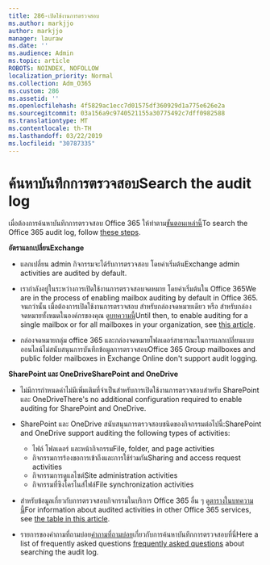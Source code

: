 ```yaml
---
title: 286-เปิดใช้งานการตรวจสอบ
ms.author: markjjo
author: markjjo
manager: lauraw
ms.date: ''
ms.audience: Admin
ms.topic: article
ROBOTS: NOINDEX, NOFOLLOW
localization_priority: Normal
ms.collection: Adm_O365
ms.custom: 286
ms.assetid: ''
ms.openlocfilehash: 4f5829ac1ecc7d01575df360929d1a775e626e2a
ms.sourcegitcommit: 03a156a9c9740521155a30775492c7dff0982588
ms.translationtype: MT
ms.contentlocale: th-TH
ms.lasthandoff: 03/22/2019
ms.locfileid: "30787335"
---
```

# <a name="search-the-audit-log"></a><span data-ttu-id="e86ae-102">ค้นหาบันทึกการตรวจสอบ</span><span class="sxs-lookup"><span data-stu-id="e86ae-102">Search the audit log</span></span>

<span data-ttu-id="e86ae-103">เมื่อต้องการค้นหาบันทึกการตรวจสอบ Office 365 ให้ทำตาม[ขั้นตอนเหล่านี้](https://docs.microsoft.com/office365/securitycompliance/search-the-audit-log-in-security-and-compliance#search-the-audit-log)</span><span class="sxs-lookup"><span data-stu-id="e86ae-103">To search the Office 365 audit log, follow [these steps](https://docs.microsoft.com/office365/securitycompliance/search-the-audit-log-in-security-and-compliance#search-the-audit-log).</span></span> 

<span data-ttu-id="e86ae-104">**อัตราแลกเปลี่ยน**</span><span class="sxs-lookup"><span data-stu-id="e86ae-104">**Exchange**</span></span>

- <span data-ttu-id="e86ae-105">แลกเปลี่ยน admin กิจกรรมจะได้รับการตรวจสอบ โดยค่าเริ่มต้น</span><span class="sxs-lookup"><span data-stu-id="e86ae-105">Exchange admin activities are audited by default.</span></span>

- <span data-ttu-id="e86ae-106">เรากำลังอยู่ในระหว่างการเปิดใช้งานการตรวจสอบจดหมาย โดยค่าเริ่มต้นใน Office 365</span><span class="sxs-lookup"><span data-stu-id="e86ae-106">We are in the process of enabling mailbox auditing by default in Office 365.</span></span> <span data-ttu-id="e86ae-107">จนกว่านั้น เมื่อต้องการเปิดใช้งานการตรวจสอบ สำหรับกล่องจดหมายเดียว หรือ สำหรับกล่องจดหมายทั้งหมดในองค์กรของคุณ ดู[บทความนี้](https://docs.microsoft.com/office365/securitycompliance/enable-mailbox-auditing)</span><span class="sxs-lookup"><span data-stu-id="e86ae-107">Until then, to enable auditing for a single mailbox or for all mailboxes in your organization, see  [this article](https://docs.microsoft.com/office365/securitycompliance/enable-mailbox-auditing).</span></span>

- <span data-ttu-id="e86ae-108">กล่องจดหมายกลุ่ม office 365 และกล่องจดหมายโฟลเดอร์สาธารณะในการแลกเปลี่ยนแบบออนไลน์ไม่สนับสนุนการบันทึกข้อมูลการตรวจสอบ</span><span class="sxs-lookup"><span data-stu-id="e86ae-108">Office 365 Group mailboxes and public folder mailboxes in Exchange Online don't support audit logging.</span></span>

<span data-ttu-id="e86ae-109">**SharePoint และ OneDrive**</span><span class="sxs-lookup"><span data-stu-id="e86ae-109">**SharePoint and OneDrive**</span></span>

- <span data-ttu-id="e86ae-110">ไม่มีการกำหนดค่าไม่มีเพิ่มเติมที่จำเป็นสำหรับการเปิดใช้งานการตรวจสอบสำหรับ SharePoint และ OneDrive</span><span class="sxs-lookup"><span data-stu-id="e86ae-110">There's no additional configuration required to enable auditing for SharePoint and OneDrive.</span></span>

- <span data-ttu-id="e86ae-111">SharePoint และ OneDrive สนับสนุนการตรวจสอบชนิดของกิจกรรมต่อไปนี้:</span><span class="sxs-lookup"><span data-stu-id="e86ae-111">SharePoint and OneDrive support auditing the following types of activities:</span></span> 

    - <span data-ttu-id="e86ae-112">ไฟล์ โฟลเดอร์ และหน้ากิจกรรม</span><span class="sxs-lookup"><span data-stu-id="e86ae-112">File, folder, and page activities</span></span>
    - <span data-ttu-id="e86ae-113">กิจกรรมการร้องขอการเข้าถึงและการใช้ร่วมกัน</span><span class="sxs-lookup"><span data-stu-id="e86ae-113">Sharing and access request activities</span></span>
    - <span data-ttu-id="e86ae-114">กิจกรรมการดูแลไซต์</span><span class="sxs-lookup"><span data-stu-id="e86ae-114">Site administration activities</span></span>
    - <span data-ttu-id="e86ae-115">กิจกรรมที่ซิงโครไนส์ไฟล์</span><span class="sxs-lookup"><span data-stu-id="e86ae-115">File synchronization activities</span></span>

- <span data-ttu-id="e86ae-116">สำหรับข้อมูลเกี่ยวกับการตรวจสอบกิจกรรมในบริการ Office 365 อื่น ๆ ดู[ตารางในบทความนี้](https://docs.microsoft.com/office365/securitycompliance/search-the-audit-log-in-security-and-compliance#audited-activities)</span><span class="sxs-lookup"><span data-stu-id="e86ae-116">For information about audited activities in other Office 365 services, see  [the table in this article](https://docs.microsoft.com/office365/securitycompliance/search-the-audit-log-in-security-and-compliance#audited-activities).</span></span>

- <span data-ttu-id="e86ae-117">รายการของคำถามที่ถามบ่อย[คำถามที่ถามบ่อย](https://docs.microsoft.com/office365/securitycompliance/search-the-audit-log-in-security-and-compliance#frequently-asked-questions)เกี่ยวกับการค้นหาบันทึกการตรวจสอบที่นี่</span><span class="sxs-lookup"><span data-stu-id="e86ae-117">Here a list of frequently asked questions [frequently asked questions](https://docs.microsoft.com/office365/securitycompliance/search-the-audit-log-in-security-and-compliance#frequently-asked-questions) about searching the audit log.</span></span>